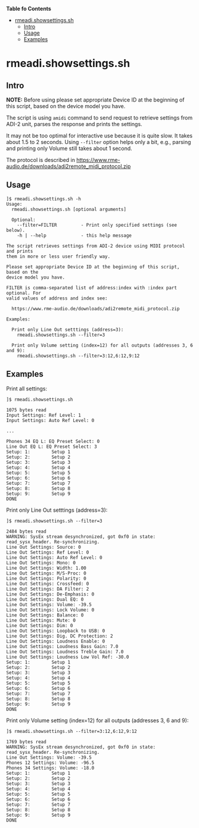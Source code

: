 **Table fo Contents**

<div id="user-content-toc">

* [rmeadi.showsettings.sh](#rmeadishowsettingssh)
    * [Intro](#intro)
    * [Usage](#usage)
    * [Examples](#esamples)

</div>

# rmeadi.showsettings.sh

## Intro

**NOTE:** Before using please set appropriate Device ID at the beginning of this
script, based on the device model you have.

The script is using `amidi` command to send request to retrieve settings from
ADI-2 unit, parses the response and prints the settings.

It may not be too optimal for interactive use because it is quite slow. It takes
about 1.5 to 2 seconds. Using `--filter` option helps only a bit, e.g., parsing
and printing only Volume still takes about 1 second.

The protocol is described in https://www.rme-audio.de/downloads/adi2remote_midi_protocol.zip

## Usage

```
]$ rmeadi.showsettings.sh -h
Usage:
  rmeadi.showsettings.sh [optional arguments]

  Optional:
    --filter=FILTER         - Print only specified settings (see below).
    -h | --help             - this help message

The script retrieves settings from ADI-2 device using MIDI protocol and prints
them in more or less user friendly way.

Please set appropriate Device ID at the beginning of this script, based on the
device model you have.

FILTER is comma-separated list of address:index with :index part optional. For
valid values of address and index see:

  https://www.rme-audio.de/downloads/adi2remote_midi_protocol.zip

Examples:

  Print only Line Out setttings (address=3):
    rmeadi.showsettings.sh --filter=3

  Print only Volume setting (index=12) for all outputs (addresses 3, 6 and 9):
    rmeadi.showsettings.sh --filter=3:12,6:12,9:12
```

## Examples

Print all settings:
```
]$ rmeadi.showsettings.sh

1075 bytes read
Input Settings: Ref Level: 1
Input Settings: Auto Ref Level: 0

...

Phones 34 EQ L: EQ Preset Select: 0
Line Out EQ L: EQ Preset Select: 3
Setup: 1:        Setup 1
Setup: 2:        Setup 2
Setup: 3:        Setup 3
Setup: 4:        Setup 4
Setup: 5:        Setup 5
Setup: 6:        Setup 6
Setup: 7:        Setup 7
Setup: 8:        Setup 8
Setup: 9:        Setup 9
DONE
```

Print only Line Out setttings (address=3):
```
]$ rmeadi.showsettings.sh --filter=3

2484 bytes read
WARNING: SysEx stream desynchronized, got 0xf0 in state: read_sysx_header. Re-synchronizing.
Line Out Settings: Source: 0
Line Out Settings: Ref Level: 0
Line Out Settings: Auto Ref Level: 0
Line Out Settings: Mono: 0
Line Out Settings: Width: 1.00
Line Out Settings: M/S-Proc: 0
Line Out Settings: Polarity: 0
Line Out Settings: Crossfeed: 0
Line Out Settings: DA Filter: 2
Line Out Settings: De-Emphasis: 0
Line Out Settings: Dual EQ: 0
Line Out Settings: Volume: -39.5
Line Out Settings: Lock Volume: 0
Line Out Settings: Balance: 0
Line Out Settings: Mute: 0
Line Out Settings: Dim: 0
Line Out Settings: Loopback to USB: 0
Line Out Settings: Dig. DC Protection: 2
Line Out Settings: Loudness Enable: 0
Line Out Settings: Loudness Bass Gain: 7.0
Line Out Settings: Loudness Treble Gain: 7.0
Line Out Settings: Loudness Low Vol Ref: -30.0
Setup: 1:        Setup 1
Setup: 2:        Setup 2
Setup: 3:        Setup 3
Setup: 4:        Setup 4
Setup: 5:        Setup 5
Setup: 6:        Setup 6
Setup: 7:        Setup 7
Setup: 8:        Setup 8
Setup: 9:        Setup 9
DONE
```

Print only Volume setting (index=12) for all outputs (addresses 3, 6 and 9):
```
]$ rmeadi.showsettings.sh --filter=3:12,6:12,9:12

1769 bytes read
WARNING: SysEx stream desynchronized, got 0xf0 in state: read_sysx_header. Re-synchronizing.
Line Out Settings: Volume: -39.5
Phones 12 Settings: Volume: -96.5
Phones 34 Settings: Volume: -18.0
Setup: 1:        Setup 1
Setup: 2:        Setup 2
Setup: 3:        Setup 3
Setup: 4:        Setup 4
Setup: 5:        Setup 5
Setup: 6:        Setup 6
Setup: 7:        Setup 7
Setup: 8:        Setup 8
Setup: 9:        Setup 9
DONE
```
